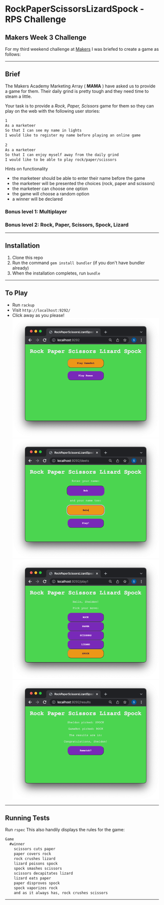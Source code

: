 RockPaperScissorsLizardSpock - RPS Challenge
==================

## Makers Week 3 Challenge
For my third weekend challenge at [Makers](https://www.makers.tech/) I was briefed to create a game as follows:

---

## Brief
The Makers Academy Marketing Array ( **MAMA** ) have asked us to provide a game for them. Their daily grind is pretty tough and they need time to steam a little.

Your task is to provide a _Rock, Paper, Scissors_ game for them so they can play on the web with the following user stories:

```
1
As a marketeer
So that I can see my name in lights
I would like to register my name before playing an online game

2
As a marketeer
So that I can enjoy myself away from the daily grind
I would like to be able to play rock/paper/scissors
```


Hints on functionality

- the marketeer should be able to enter their name before the game
- the marketeer will be presented the choices (rock, paper and scissors)
- the marketeer can choose one option
- the game will choose a random option
- a winner will be declared

### Bonus level 1: Multiplayer
### Bonus level 2: Rock, Paper, Scissors, Spock, Lizard
---
## Installation

1. Clone this repo 
2. Run the command ```gem install bundler``` (if you don't have bundler already)
3. When the installation completes, run ```bundle```
---
## To Play
- Run ```rackup```
- Visit ```http://localhost:9292/```
- Click away as you please!
![Screenshot 1](/screenshots/screenshot1.png)
![Screenshot 1](/screenshots/screenshot2.png)
![Screenshot 1](/screenshots/screenshot3.png)
![Screenshot 1](/screenshots/screenshot4.png)
---
## Running Tests

Run ```rspec```
This also handily displays the rules for the game:
```terminal
Game
  #winner
    scissors cuts paper
    paper covers rock
    rock crushes lizard
    lizard poisons spock
    spock smashes scissors
    scissors decapitates lizard
    lizard eats paper
    paper disproves spock
    spock vaporizes rock
    and as it always has, rock crushes scissors
```
---





